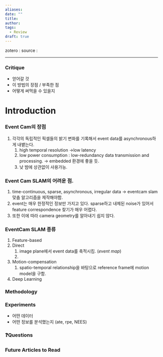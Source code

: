 ```yaml
---
aliases: 
date: ""
title: 
author: 
tags:
  - Review
draft: true
---
```


zotero : 
source : 

---
### Critique
- 얻어갈 것
- 이 방법의 장점 / 부족한 점
- 어떻게 써먹을 수 있을지

# Introduction
### Event Cam의 장점
1. 각각의 독립적인 픽셀들의 밝기 변화를 기록해서 event data를 asynchronous하게 내뱉는다.
	1. high temporal resolution →low latency
	2. low power consumption : low-redundancy data transmission and processing. → embedded 환경에 좋을 듯.
	3. 낮 밤에 상관없이 사용가능.

### Event Cam SLAM의 어려운 점.
1. time-continuous, sparse, asynchronous, irregular data → eventcam slam 맞춤 알고리즘을 제작해야함.
2. event는 매우 한정적인 정보만 가지고 있다. sparse하고 내제된 noise가 있어서 feature correspondence 찾기가 매우 어렵다.
3. 또한 이에 따라 camera geometry를 알아내기 쉽지 않다.

### EventCam SLAM 종류
1. Feature-based
2. Direct 
	1. image plane에서 event data를 축적시킴. (*event map*)
	2. 
3. Motion-compensation
	1. spatio-temporal relationship을 바탕으로 reference frame에 motion model을 구함.
4. Deep Learning



### Methodology


### Experiments
- 어떤 데이터
- 어떤 정보를 분석했는지 (ate, rpe, NEES)


### ❓️Questions

### Future Articles to Read

